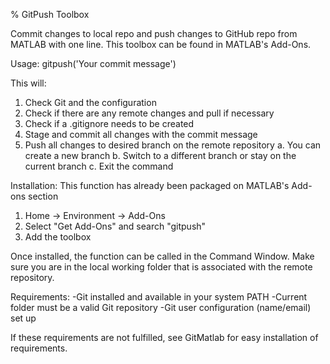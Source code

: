 % GitPush Toolbox

Commit changes to local repo and push changes to GitHub repo from MATLAB 
with one line. This toolbox can be found in MATLAB's Add-Ons.

Usage:
  gitpush('Your commit message')

This will:
1. Check Git and the configuration
2. Check if there are any remote changes and pull if necessary
3. Check if a .gitignore needs to be created
4. Stage and commit all changes with the commit message
5. Push all changes to desired branch on the remote repository
   a. You can create a new branch
   b. Switch to a different branch or stay on the current branch
   c. Exit the command

Installation:
This function has already been packaged on MATLAB's Add-ons section
1. Home -> Environment -> Add-Ons
2. Select "Get Add-Ons" and search "gitpush"
3. Add the toolbox

Once installed, the function can be called in the Command Window. Make sure you 
are in the local working folder that is associated with the remote repository. 

Requirements:
-Git installed and available in your system PATH
-Current folder must be a valid Git repository
-Git user configuration (name/email) set up

If these requirements are not fulfilled, see GitMatlab for easy installation of requirements. 
